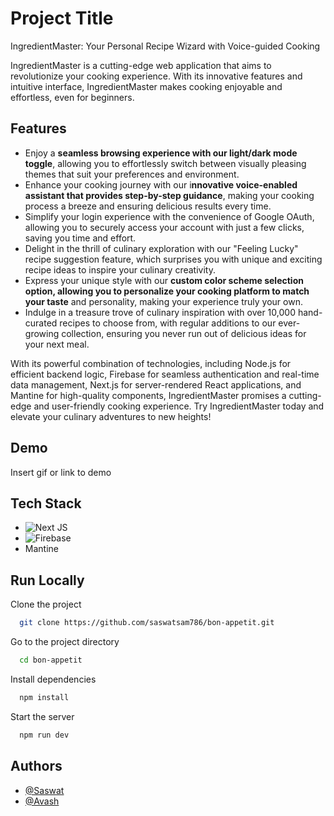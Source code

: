 
# Project Title

IngredientMaster: Your Personal Recipe Wizard with Voice-guided Cooking

IngredientMaster is a cutting-edge web application that aims to revolutionize your cooking experience. With its innovative features and intuitive interface, IngredientMaster makes cooking enjoyable and effortless, even for beginners.


## Features

- Enjoy a **seamless browsing experience with our light/dark mode toggle**, allowing you to effortlessly switch between visually pleasing themes that suit your preferences and environment.
- Enhance your cooking journey with our i**nnovative voice-enabled assistant that provides step-by-step guidance**, making your cooking process a breeze and ensuring delicious results every time.
- Simplify your login experience with the convenience of Google OAuth, allowing you to securely access your account with just a few clicks, saving you time and effort.
- Delight in the thrill of culinary exploration with our "Feeling Lucky" recipe suggestion feature, which surprises you with unique and exciting recipe ideas to inspire your culinary creativity.
- Express your unique style with our **custom color scheme selection option, allowing you to personalize your cooking platform to match your taste** and personality, making your experience truly your own.
- Indulge in a treasure trove of culinary inspiration with over 10,000 hand-curated recipes to choose from, with regular additions to our ever-growing collection, ensuring you never run out of delicious ideas for your next meal.

With its powerful combination of technologies, including Node.js for efficient backend logic, Firebase for seamless authentication and real-time data management, Next.js for server-rendered React applications, and Mantine for high-quality components, IngredientMaster promises a cutting-edge and user-friendly cooking experience. Try IngredientMaster today and elevate your culinary adventures to new heights!


## Demo

Insert gif or link to demo


## Tech Stack

- ![Next JS](https://img.shields.io/badge/Next-black?style=for-the-badge&logo=next.js&logoColor=white)
- ![Firebase](https://img.shields.io/badge/firebase-%23039BE5.svg?style=for-the-badge&logo=firebase)
- Mantine


## Run Locally

Clone the project

```bash
  git clone https://github.com/saswatsam786/bon-appetit.git
```

Go to the project directory

```bash
  cd bon-appetit
```

Install dependencies

```bash
  npm install
```

Start the server

```bash
  npm run dev
```


## Authors

- [@Saswat](https://www.github.com/saswatsam786)
- [@Avash](github.com/avash027)

